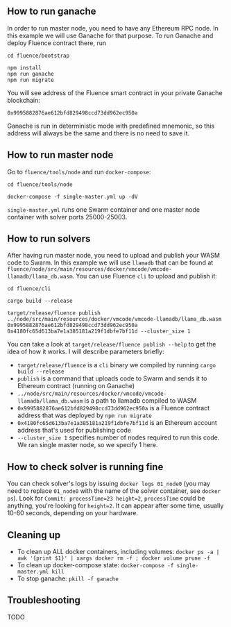 ## How to run ganache
In order to run master node, you need to have any Ethereum RPC node. In this example we will use Ganache for that purpose. To run Ganache and deploy Fluence contract there, run
```
cd fluence/bootstrap

npm install
npm run ganache
npm run migrate
```

You will see address of the Fluence smart contract in your private Ganache blockchain:
```
0x9995882876ae612bfd829498ccd73dd962ec950a
```

Ganache is run in deterministic mode with predefined mnemonic, so this address will always be the same and there is no need to save it.

## How to run master node
Go to `fluence/tools/node` and run `docker-compose`:
```
cd fluence/tools/node

docker-compose -f single-master.yml up -dV
```

`single-master.yml` runs one Swarm container and one master node container with solver ports 25000-25003.

## How to run solvers

After having run master node, you need to upload and publish your WASM code to Swarm. In this example we will use `llamadb` that can be found at `fluence/node/src/main/resources/docker/vmcode/vmcode-llamadb/llama_db.wasm`. You can use Fluence `cli` to upload and publish it:
```
cd fluence/cli

cargo build --release

target/release/fluence publish ../node/src/main/resources/docker/vmcode/vmcode-llamadb/llama_db.wasm 0x9995882876ae612bfd829498ccd73dd962ec950a 0x4180fc65d613ba7e1a385181a219f1dbfe7bf11d --cluster_size 1
```

You can take a look at `target/release/fluence publish --help` to get the idea of how it works. I will describe parameters briefly:

- `target/release/fluence` is a `cli` binary we compiled by running `cargo build --release`
- `publish` is a command that uploads code to Swarm and sends it to Ethereum contract (running on Ganache)
- `../node/src/main/resources/docker/vmcode/vmcode-llamadb/llama_db.wasm` is a path to llamadb compiled to WASM
- `0x9995882876ae612bfd829498ccd73dd962ec950a` is a Fluence contract address that was deployed by `npm run migrate`
- `0x4180fc65d613ba7e1a385181a219f1dbfe7bf11d` is an Ethereum account address that's used for publishing code
- `--cluster_size 1` specifies number of nodes required to run this code. We ran single master node, so we specify 1 here.

## How to check solver is running fine
You can check solver's logs by issuing `docker logs 01_node0` (you may need to replace `01_node0` with the name of the solver container, see `docker ps`). Look for `Commit: processTime=23 height=2`, `processTime` could be anything, you're looking for `height=2`. It can appear after some time, usually 10-60 seconds, depending on your hardware.

## Cleaning up
- To clean up ALL docker containers, including volumes: `docker ps -a | awk '{print $1}' | xargs docker rm -f ; docker volume prune -f`
- To clean up docker-compose state: `docker-compose -f single-master.yml kill`
- To stop ganache: `pkill -f ganache`

## Troubleshooting
TODO
